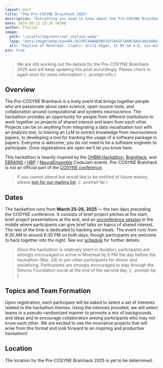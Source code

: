 ```yaml
---
layout: post
title: "The Pre-COSYNE Brainhack 2025"
description: "Everything you need to know about the Pre-COSYNE Brainhack 2025 in Montreal, Canada."
date: 2024-10-12 13:30 +0100
author: Florian
image:
  path: "/assets/img/montreal_skyline.webp"
  lqip: "data:image/webp;base64,UklGRl4AAABXRUJQVlA4IFIAAACQAwCdASoUAAsAPzmGulQvKSWjMAgB4CcJR3ADjuIAFAEoulPQAP7odBAdzRndKKaf19MZ3ww/k8wWLeFEeoH8CRIG1oyPbyr7thiwwY71WgAA"
  alt: "Skyline of Montreal. Credit: Arild Vågen, CC BY-SA 4.0, via Wikimedia Commons."
pin: true
---
```


> We are still working out the details for the Pre-COSYNE Brainhack 2025 and will keep updating this post accordingly.
> Please check in again soon for more information!
{: .prompt-info }

Overview
--------

The Pre-COSYNE Brainhack is a lively event that brings together people who are passionate about open science, open-source tools, and collaboration around computational and systems neuroscience.
The hackathon provides an opportunity for people from different institutions to work together on projects of shared interest and learn from each other.
Projects can be on anything from integrating a data visualization tool with an analysis tool, to training an LLM to extract knowledge from neuroscience papers, to developing a tool for tracking the usage of a software package in papers.
Everyone is welcome; you do not need to be a software engineer to participate.
Once registrations are open we'll let you know here.

This hackathon is heavily inspired by the [OHBM Hackathon](https://ohbm.github.io/hackathon2024/), [BrainHack](https://brainhack.org/), and [EBRAINS](https://www.ebrains.eu/) / [HBP](https://www.humanbrainproject.eu/) / [NeuralEnsemble](https://neuralensemble.org) CodeJam events.
Pre-COSYNE Brainhack is not an official part of the [COSYNE conference](https://www.cosyne.org/).

> If you cannot attend but would like to be notified of future events, please [join for our mailing list](https://docs.google.com/forms/d/e/1FAIpQLSdH_LikO1-7HiVcM-Utu9r_0GEWcSiuwcFLck7f9zZgKC9OOw/viewform?usp=sf_link).
{: .prompt-tip }

Dates
-----

The hackathon runs from **March 25–26, 2025** — the two days preceding the COSYNE conference.
It consists of brief project pitches at the start, brief project presentations at the end, and an [unconference session](https://en.wikipedia.org/wiki/Unconference) in the middle where participants can give brief talks on topics of shared interest.
The rest of the time is dedicated to hacking and meals.
The event runs from 8:30 AM to around 6:30 PM on both days, though participants are welcome to hack together into the night.
See our [schedule](/hackathon2025/schedule) for further details.

> Since the hackathon is relatively short in duration, participants are strongly encouraged to arrive in Montreal by 6 PM the day before the hackathon (Mar. 24) to join other participants for dinner and socializing. Participants are strongly encouraged to stay through the Simons Foundation social at the end of the second day.
{: .prompt-tip }

Topics and Team Formation
-------------------------

Upon registration, each participant will be asked to select a set of interests related to the hackathon themes.
Using the interests provided, we will select teams in a pseudo-randomized manner to promote a mix of backgrounds and ideas and to encourage collaboration among participants who may not know each other.
We are excited to see the innovative projects that will arise from this format and look forward to an inspiring and productive hackathon!

Location
--------

The location for the Pre-COSYNE Brainhack 2025 is yet to be determined.

<div id="map" style="width: 100%; height: 450px;"></div>
<script>
const map = L.map('map').setView([45.53069, -73.61363], 17);
var marker = L.marker([45.53069, -73.61363]).addTo(map);
const tiles = L.tileLayer('https://tile.openstreetmap.org/{z}/{x}/{y}.png', {
  maxZoom: 19,
  attribution: '&copy; <a href="http://www.openstreetmap.org/copyright">OpenStreetMap</a>'
}).addTo(map);
</script>
